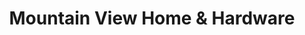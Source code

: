 ---
title: "Mountain View Home & Hardware"
url: /king/mountain-view-home-and-hardware/
shop: hardware
---